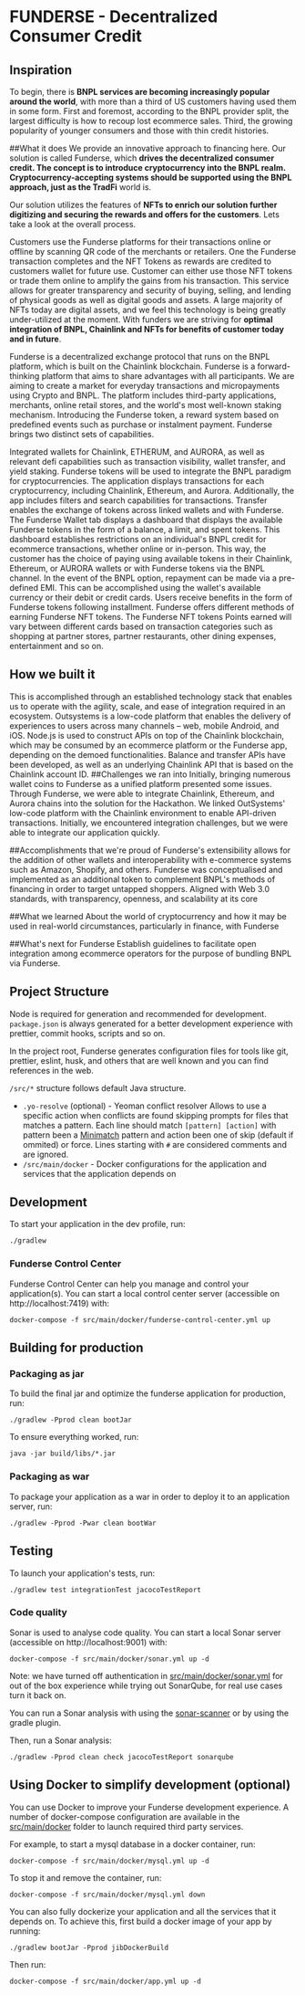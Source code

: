 # FUNDERSE - Decentralized Consumer Credit

## Inspiration

To begin, there is **BNPL services are becoming increasingly popular around the world**, with more than a third of US customers having used them in some form. First and foremost, according to the BNPL provider split, the largest difficulty is how to recoup lost ecommerce sales. Third, the growing popularity of younger consumers and those with thin credit histories.

##What it does
We provide an innovative approach to financing here. Our solution is called Funderse, which **drives the decentralized consumer credit. The concept is to introduce cryptocurrency into the BNPL realm. Cryptocurrency-accepting systems should be supported using the BNPL approach, just as the TradFi** world is.

Our solution utilizes the features of **NFTs to enrich our solution further digitizing and securing the rewards and offers for the customers**. Lets take a look at the overall process.

Customers use the Funderse platforms for their transactions online or offline by scanning QR code of the merchants or retailers. One the Funderse transaction completes and the NFT Tokens as rewards are credited to customers wallet for future use. Customer can either use those NFT tokens or trade them online to amplify the gains from his transaction. This service allows for greater transparency and security of buying, selling, and lending of physical goods as well as digital goods and assets. A large majority of NFTs today are digital assets, and we feel this technology is being greatly under-utilized at the moment. With funders we are striving for **optimal integration of BNPL, Chainlink and NFTs for benefits of customer today and in future**.

Funderse is a decentralized exchange protocol that runs on the BNPL platform, which is built on the Chainlink blockchain. Funderse is a forward-thinking platform that aims to share advantages with all participants. We are aiming to create a market for everyday transactions and micropayments using Crypto and BNPL. The platform includes third-party applications, merchants, online retail stores, and the world's most well-known staking mechanism. Introducing the Funderse token, a reward system based on predefined events such as purchase or instalment payment. Funderse brings two distinct sets of capabilities.

Integrated wallets for Chainlink, ETHERUM, and AURORA, as well as relevant defi capabilities such as transaction visibility, wallet transfer, and yield staking. Funderse tokens will be used to integrate the BNPL paradigm for cryptocurrencies. The application displays transactions for each cryptocurrency, including Chainlink, Ethereum, and Aurora. Additionally, the app includes filters and search capabilities for transactions. Transfer enables the exchange of tokens across linked wallets and with Funderse. The Funderse Wallet tab displays a dashboard that displays the available Funderse tokens in the form of a balance, a limit, and spent tokens. This dashboard establishes restrictions on an individual's BNPL credit for ecommerce transactions, whether online or in-person. This way, the customer has the choice of paying using available tokens in their Chainlink, Ethereum, or AURORA wallets or with Funderse tokens via the BNPL channel. In the event of the BNPL option, repayment can be made via a pre-defined EMI. This can be accomplished using the wallet's available currency or their debit or credit cards. Users receive benefits in the form of Funderse tokens following installment. Funderse offers different methods of earning Funderse NFT tokens. The Funderse NFT tokens Points earned will vary between different cards based on transaction categories such as shopping at partner stores, partner restaurants, other dining expenses, entertainment and so on.

## How we built it
This is accomplished through an established technology stack that enables us to operate with the agility, scale, and ease of integration required in an ecosystem. Outsystems is a low-code platform that enables the delivery of experiences to users across many channels – web, mobile Android, and iOS. Node.js is used to construct APIs on top of the Chainlink blockchain, which may be consumed by an ecommerce platform or the Funderse app, depending on the demoed functionalities. Balance and transfer APIs have been developed, as well as an underlying Chainlink API that is based on the Chainlink account ID.
##Challenges we ran into
Initially, bringing numerous wallet coins to Funderse as a unified platform presented some issues. Through Funderse, we were able to integrate Chainlink, Ethereum, and Aurora chains into the solution for the Hackathon. We linked OutSystems' low-code platform with the Chainlink environment to enable API-driven transactions. Initially, we encountered integration challenges, but we were able to integrate our application quickly.

##Accomplishments that we're proud of
Funderse's extensibility allows for the addition of other wallets and interoperability with e-commerce systems such as Amazon, Shopify, and others. Funderse was conceptualised and implemented as an additional token to complement BNPL's methods of financing in order to target untapped shoppers. Aligned with Web 3.0 standards, with transparency, openness, and scalability at its core

##What we learned
About the world of cryptocurrency and how it may be used in real-world circumstances, particularly in finance, with Funderse

##What's next for Funderse
Establish guidelines to facilitate open integration among ecommerce operators for the purpose of bundling BNPL via Funderse.



## Project Structure

Node is required for generation and recommended for development. `package.json` is always generated for a better development experience with prettier, commit hooks, scripts and so on.

In the project root, Funderse generates configuration files for tools like git, prettier, eslint, husk, and others that are well known and you can find references in the web.

`/src/*` structure follows default Java structure.

- `.yo-resolve` (optional) - Yeoman conflict resolver
  Allows to use a specific action when conflicts are found skipping prompts for files that matches a pattern. Each line should match `[pattern] [action]` with pattern been a [Minimatch](https://github.com/isaacs/minimatch#minimatch) pattern and action been one of skip (default if ommited) or force. Lines starting with `#` are considered comments and are ignored.
- `/src/main/docker` - Docker configurations for the application and services that the application depends on

## Development

To start your application in the dev profile, run:

```
./gradlew
```


### Funderse Control Center

Funderse Control Center can help you manage and control your application(s). You can start a local control center server (accessible on http://localhost:7419) with:

```
docker-compose -f src/main/docker/funderse-control-center.yml up
```

## Building for production

### Packaging as jar

To build the final jar and optimize the funderse application for production, run:

```
./gradlew -Pprod clean bootJar
```

To ensure everything worked, run:

```
java -jar build/libs/*.jar
```


### Packaging as war

To package your application as a war in order to deploy it to an application server, run:

```
./gradlew -Pprod -Pwar clean bootWar
```

## Testing

To launch your application's tests, run:

```
./gradlew test integrationTest jacocoTestReport
```

### Code quality

Sonar is used to analyse code quality. You can start a local Sonar server (accessible on http://localhost:9001) with:

```
docker-compose -f src/main/docker/sonar.yml up -d
```

Note: we have turned off authentication in [src/main/docker/sonar.yml](src/main/docker/sonar.yml) for out of the box experience while trying out SonarQube, for real use cases turn it back on.

You can run a Sonar analysis with using the [sonar-scanner](https://docs.sonarqube.org/display/SCAN/Analyzing+with+SonarQube+Scanner) or by using the gradle plugin.

Then, run a Sonar analysis:

```
./gradlew -Pprod clean check jacocoTestReport sonarqube
```


## Using Docker to simplify development (optional)

You can use Docker to improve your Funderse development experience. A number of docker-compose configuration are available in the [src/main/docker](src/main/docker) folder to launch required third party services.

For example, to start a mysql database in a docker container, run:

```
docker-compose -f src/main/docker/mysql.yml up -d
```

To stop it and remove the container, run:

```
docker-compose -f src/main/docker/mysql.yml down
```

You can also fully dockerize your application and all the services that it depends on.
To achieve this, first build a docker image of your app by running:

```
./gradlew bootJar -Pprod jibDockerBuild
```

Then run:

```
docker-compose -f src/main/docker/app.yml up -d
```



